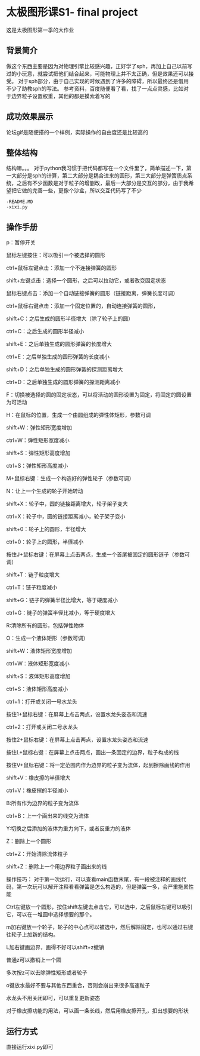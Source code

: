 # 太极图形课S1- final project

这是太极图形第一季的大作业

## 背景简介

做这个东西主要是因为对物理引擎比较感兴趣，正好学了sph，再加上自己以前写过的小玩意，就尝试把他们结合起来，可能物理上并不太正确，但是效果还可以接受。
对于sph部分，由于自己实现的时候遇到了许多的障碍，所以最终还是借用不少了助教sph的写法。
参考资料，百度随便看了看，找了一点点灵感，比如对于边界粒子设置权重，其他的都是摸索着写的

## 成功效果展示
论坛gif是随便搭的一个样例，实际操作的自由度还是比较高的

## 整体结构

结构嘛。。。
对于python我习惯于把代码都写在一个文件里了，简单描述一下，第一大部分是sph的计算，第二大部分是耦合进来的圆形，第三大部分是弹簧质点系统，之后有不少函数是对于粒子的增删改，最后一大部分是交互的部分，由于我希望把它做的完善一些，更像个沙盒，所以交互代码写了不少
```
-README.MD
-xixi.py
```
## 操作手册

p：暂停开关

鼠标左键按住：可以吸引一个被选择的圆形

ctrl+鼠标左键点击：添加一个不连接弹簧的圆形

shift+左键点击：选择一个圆形，之后可以拉动它，或者改变固定状态

鼠标右键点击：添加一个自动链接弹簧的圆形（链接距离，弹簧长度可调）

ctrl+鼠标右键点击：添加一个固定位置的，自动连接弹簧的圆形，

shift+C：之后生成的圆形半径增大（除了轮子上的圆）

ctrl+C：之后生成的圆形半径减小

shift+E：之后单独生成的圆形弹簧的长度增大

ctrl+E：之后单独生成的圆形弹簧的长度减小

shift+D：之后单独生成的圆形弹簧的探测距离增大

ctrl+D：之后单独生成的圆形弹簧的探测距离减小

F：切换被选择的圆的固定状态，可以将活动的圆形设置为固定，将固定的圆设置为可活动

H：在鼠标的位置，生成一个由圆组成的弹性体矩形，参数可调

shift+W：弹性矩形宽度增加

ctrl+W：弹性矩形宽度减小

shift+S：弹性矩形高度增加

ctrl+S：弹性矩形高度减小

M+鼠标右键：生成一个构造好的弹性轮子（参数可调）

N：让上一个生成的轮子开始转动

shift+X：轮子中，圆的链接距离增大，轮子架子变大

ctrl+X：轮子中，圆的链接距离减小，轮子架子变小

shift+0：轮子上的圆形，半径增大

ctrl+0：轮子上的圆形，半径减小

按住J+鼠标右键：在屏幕上点击两点，生成一个首尾被固定的圆形链子（参数可调）

shift+T：链子粒度增大

ctrl+T：链子粒度减小

shift+G：链子的弹簧半径比增大，等于硬度减小

ctrl+G：链子的弹簧半径比减小，等于硬度增大

R:清除所有的圆形，包括弹性物体

O：生成一个液体矩形（参数可调）

shift+W：液体矩形宽度增加

ctrl+W：液体矩形宽度减小

shift+S：液体矩形高度增加

ctrl+S：液体矩形高度减小

ctrl+1：打开或关闭一号水龙头

按住1+鼠标右键：在屏幕上点击两点，设置水龙头姿态和流速

ctrl+2：打开或关闭二号水龙头

按住2+鼠标右键：在屏幕上点击两点，设置水龙头姿态和流速

按住L+鼠标右键：在屏幕上点击两点，画出一条固定的边界，粒子构成的线

按住V+鼠标右键：将一定范围内作为边界的粒子变为流体，起到擦除画线的作用

shift+V：橡皮擦的半径增大

ctrl+V：橡皮擦的半径减小

B:所有作为边界的粒子变为流体

ctrl+B：上一个画出来的线变为流体

Y:切换之后添加的液体为重力向下，或者反重力的液体

Z：删除上一个圆形

ctrl+Z：开始清除流体粒子

shift+Z：删除上一个用边界粒子画出来的线



操作技巧：
对于第一次运行，可以查看main函数末尾，有一段被注释的画线代码，第一次玩可以解开注释看看弹簧是怎么构造的，但是弹簧一多，会严重拖累性能

Ctrl左键放一个圆形，按住shift左键去点击它，可以选中，之后鼠标左键可以吸引它，可以在一堆圆中选择想要的那个。

m加右键放一个轮子，轮子的中心点可以被选中，然后解除固定，也可以通过右键往轮子上加新的结构。

L加右键画边界，画得不好可以shift+z撤销

普通z可以撤销上一个圆

多次按z可以去除弹性矩形或者轮子

o键放水最好不要与其他东西重合，否则会崩出来很多高速粒子

水龙头不用关闭即可，可以重复更新姿态

对于橡皮擦功能的用法，可以画一条长线，然后用橡皮擦开孔，扣出想要的形状


## 运行方式
直接运行xixi.py即可
